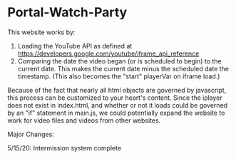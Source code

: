 # Portal-Watch-Party
This website works by:
1. Loading the YouTube API as defined at https://developers.google.com/youtube/iframe_api_reference
2. Comparing the date the video began (or is scheduled to begin) to the current date. This makes the current date minus the scheduled date the timestamp. (This also becomes the "start" playerVar on iframe load.)

Because of the fact that nearly all html objects are governed by javascript, this process can be customized to your heart's content. Since the iplayer does not exist in index.html, and whether or not it loads could be governed by an "if" statement in main.js, we could potentially expand the website to work for video files and videos from other websites.

Major Changes:

5/15/20: Intermission system complete
